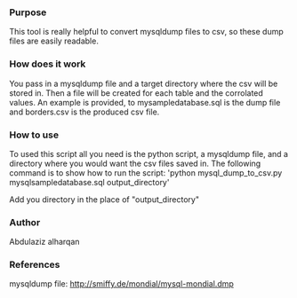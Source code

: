 ### Purpose ###
This tool is really helpful to convert mysqldump files to csv, so these dump files are easily readable.

### How does it work ###
You pass in a mysqldump file and a target directory where the csv will be stored in. Then a file will be created for each table and the corrolated values. An example is provided, to mysampledatabase.sql is the dump file and borders.csv is the produced csv file.

### How to use ###
To used this script all you need is the python script, a mysqldump file, and a directory where you would want the csv files saved in. The following command is to show how to run the script:
            'python mysql_dump_to_csv.py mysqlsampledatabase.sql output_directory'

Add you directory in the place of "output_directory"

### Author ###
Abdulaziz alharqan


### References ###
mysqldump file: http://smiffy.de/mondial/mysql-mondial.dmp